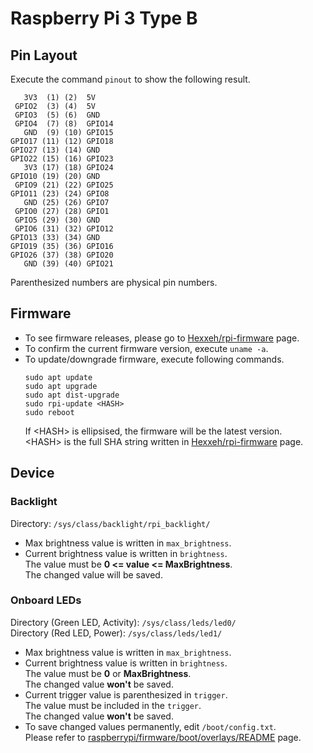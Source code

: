 # Raspberry Pi 3 Type B
[Hexxeh/rpi-firmware]: https://github.com/Hexxeh/rpi-firmware/commits/master
[raspberrypi/firmware/boot/overlays/README]: https://github.com/raspberrypi/firmware/blob/master/boot/overlays/README

## Pin Layout
Execute the command `pinout` to show the following result.
```
   3V3  (1) (2)  5V    
 GPIO2  (3) (4)  5V    
 GPIO3  (5) (6)  GND   
 GPIO4  (7) (8)  GPIO14
   GND  (9) (10) GPIO15
GPIO17 (11) (12) GPIO18
GPIO27 (13) (14) GND   
GPIO22 (15) (16) GPIO23
   3V3 (17) (18) GPIO24
GPIO10 (19) (20) GND   
 GPIO9 (21) (22) GPIO25
GPIO11 (23) (24) GPIO8 
   GND (25) (26) GPIO7 
 GPIO0 (27) (28) GPIO1 
 GPIO5 (29) (30) GND   
 GPIO6 (31) (32) GPIO12
GPIO13 (33) (34) GND   
GPIO19 (35) (36) GPIO16
GPIO26 (37) (38) GPIO20
   GND (39) (40) GPIO21
```
Parenthesized numbers are physical pin numbers.

## Firmware
- To see firmware releases, please go to [Hexxeh/rpi-firmware] page.  
- To confirm the current firmware version, execute `uname -a`.
- To update/downgrade firmware, execute following commands.
    ```
    sudo apt update
    sudo apt upgrade
    sudo apt dist-upgrade
    sudo rpi-update <HASH>
    sudo reboot
    ```
    If \<HASH\> is ellipsised, the firmware will be the latest version.  
    \<HASH\> is the full SHA string written in [Hexxeh/rpi-firmware] page.

## Device
### Backlight
Directory: `/sys/class/backlight/rpi_backlight/`
- Max brightness value is written in `max_brightness`.
- Current brightness value is written in `brightness`.  
  The value must be **0 <= value <= MaxBrightness**.  
  The changed value will be saved.
### Onboard LEDs
Directory (Green LED, Activity): `/sys/class/leds/led0/`  
Directory (Red LED, Power): `/sys/class/leds/led1/`  
- Max brightness value is written in `max_brightness`.
- Current brightness value is written in `brightness`.  
  The value must be **0** or **MaxBrightness**.  
  The changed value **won't** be saved.
- Current trigger value is parenthesized in `trigger`.  
  The value must be included in the `trigger`.  
  The changed value **won't** be saved.
- To save changed values permanently, edit `/boot/config.txt`.  
  Please refer to [raspberrypi/firmware/boot/overlays/README] page.
